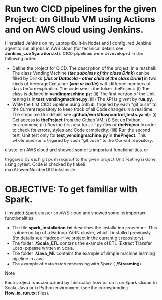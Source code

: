 # Run two CICD pipelines for the given Project: on Github VM using Actions and on AWS cloud using Jenkins. 
I installed Jenkins on my Laptop (Built-In Node) and I configured Jenkins agent to run all jobs in AWS cloud (for technical details see **Jenkins_configuration.txt**). CICD pipelines were deveveloped in the following order.
* Define the project for CICD. The description of the project, in a nutshell: The class VendingMachine **(_the subclass of the class Drink_)** can be filled by Drinks **(_Jus or Datacola - other child of the class Drink_)** in two kinds of beverageContainer **(_can or bottle_)** with different numbers of days before expiration. The code see in the folder theProject: (i) The class is defined in **vendingmachine.py**; (ii) The first version of the Unit testing is in **test_vendingmachine.py**; (iii) The API is givent by **run.py**.
* Write the first CICD pipeline using Github, trigered by each "git push" to the Current repository to keep track of all Code changes in a real time. The steps are (for details see **.github/workflow/control_tests.yaml**): (i) Get access to **theProject** from the Github VM; (ii) Set up Python environment; (iii) Run the first test for all *.py files of **theProject** in order to check for errors, styles and Code complexity; (iiii) Run the second test, Unit test only for **test_vendingmachine.py** in **theProject**. This whole pipeline is trigered by each "git push" to the Current repository. 


cluster on AWS cloud and showed some its important functionalities. 
or






triggered by each git push request to the given project
Unit Testing is done using pytest. Code is checked by flake8.  
maxAllowedNumberOfDrinksInside

# OBJECTIVE: To get familiar with Spark.
I installed Spark cluster on AWS cloud and showed some its important functionalities. 
* The file **spark_installation.txt** describes the installation procedure. This is done on top of a Hadoop YARN cluster, which I installed previously (for details see [Hadoop-Hive](https://github.com/PavelPll/Hadoop-HIVE) project in the current git repository).  
* The folder **./Scala_ETL** contains the example of ETL (Extract Transfer Load) pipeline written in Scala.
* The folder **./Java_ML** contains the example of simple machine learning pipeline in Java.
* The example of data batch processing with Spark (**./Streaming**).
> [!NOTE]
> Each project is accompained by intsruction how to run it on Spark cluster in Scala, Java or in Python environment (see the corresponding **How_to_run.txt** files).
